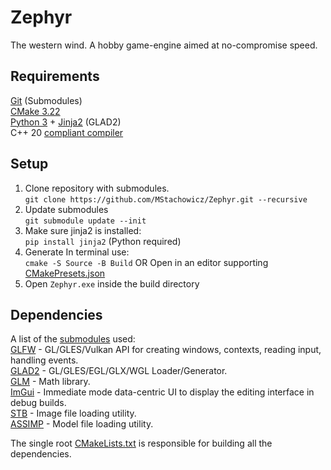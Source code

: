 # Zephyr
The western wind. A hobby game-engine aimed at no-compromise speed.
## Requirements
[Git](https://git-scm.com/downloads) (Submodules)\
[CMake 3.22](https://cmake.org/download/)\
[Python 3](https://www.python.org/downloads/) + [Jinja2](https://pypi.org/project/Jinja2/) (GLAD2)\
C++ 20 [compliant compiler](https://en.cppreference.com/w/cpp/compiler_support)

## Setup
1. Clone repository with submodules.\
``` git clone https://github.com/MStachowicz/Zephyr.git --recursive ```
2. Update submodules\
```git submodule update --init```
3. Make sure jinja2 is installed:\
```pip install jinja2``` (Python required)
3. Generate
In terminal use:\
```cmake -S Source -B Build```
OR
Open in an editor supporting [CMakePresets.json](https://github.com/MStachowicz/Zephyr/blob/master/CMakePresets.json)
4. Open ```Zephyr.exe``` inside the build directory
  
## Dependencies
A list of the [submodules](https://github.com/MStachowicz/Zephyr/blob/master/.gitmodules) used:\
[GLFW](https://github.com/glfw/glfw) - GL/GLES/Vulkan API for creating windows, contexts, reading input, handling events.\
[GLAD2](https://github.com/Dav1dde/glad/tree/glad2) - GL/GLES/EGL/GLX/WGL Loader/Generator.\
[GLM](https://github.com/g-truc/glm.git) - Math library.\
[ImGui](https://github.com/ocornut/imgui) - Immediate mode data-centric UI to display the editing interface in debug builds.\
[STB](https://github.com/nothings/stb.git) - Image file loading utility.\
[ASSIMP](https://github.com/assimp/assimp.git) - Model file loading utility.
  
The single root [CMakeLists.txt](https://github.com/MStachowicz/Zephyr/blob/master/source/CMakeLists.txt) is responsible for building all the dependencies.
